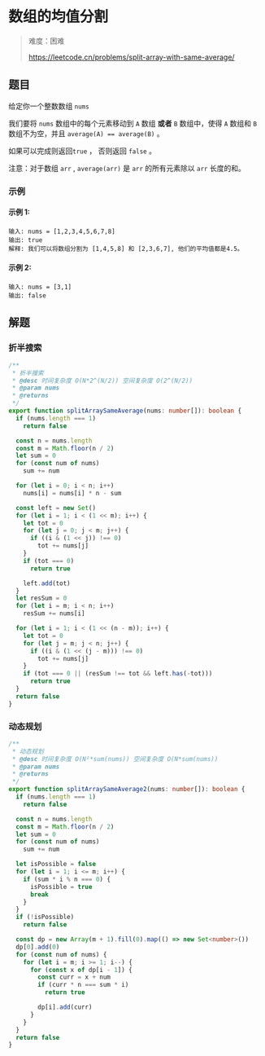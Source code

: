 # 数组的均值分割

> 难度：困难
>
> https://leetcode.cn/problems/split-array-with-same-average/

## 题目

给定你一个整数数组 `nums`

我们要将 `nums` 数组中的每个元素移动到 `A` 数组 **或者** `B` 数组中，使得 `A` 数组和 `B` 数组不为空，并且 `average(A) == average(B)` 。

如果可以完成则返回`true` ， 否则返回 `false`  。

注意：对于数组 `arr` ,  `average(arr)` 是 `arr` 的所有元素除以 `arr` 长度的和。

### 示例

#### 示例 1:
```
输入: nums = [1,2,3,4,5,6,7,8]
输出: true
解释: 我们可以将数组分割为 [1,4,5,8] 和 [2,3,6,7], 他们的平均值都是4.5。
```

#### 示例 2:

```
输入: nums = [3,1]
输出: false
```

## 解题

### 折半搜索

```ts 
/**
 * 折半搜索
 * @desc 时间复杂度 O(N*2^(N/2)) 空间复杂度 O(2^(N/2))
 * @param nums
 * @returns
 */
export function splitArraySameAverage(nums: number[]): boolean {
  if (nums.length === 1)
    return false

  const n = nums.length
  const m = Math.floor(n / 2)
  let sum = 0
  for (const num of nums)
    sum += num

  for (let i = 0; i < n; i++)
    nums[i] = nums[i] * n - sum

  const left = new Set()
  for (let i = 1; i < (1 << m); i++) {
    let tot = 0
    for (let j = 0; j < m; j++) {
      if ((i & (1 << j)) !== 0)
        tot += nums[j]
    }
    if (tot === 0)
      return true

    left.add(tot)
  }
  let resSum = 0
  for (let i = m; i < n; i++)
    resSum += nums[i]

  for (let i = 1; i < (1 << (n - m)); i++) {
    let tot = 0
    for (let j = m; j < n; j++) {
      if ((i & (1 << (j - m))) !== 0)
        tot += nums[j]
    }
    if (tot === 0 || (resSum !== tot && left.has(-tot)))
      return true
  }
  return false
}
```

### 动态规划

```ts
/**
 * 动态规划
 * @desc 时间复杂度 O(N²*sum(nums)) 空间复杂度 O(N*sum(nums))
 * @param nums
 * @returns
 */
export function splitArraySameAverage2(nums: number[]): boolean {
  if (nums.length === 1)
    return false

  const n = nums.length
  const m = Math.floor(n / 2)
  let sum = 0
  for (const num of nums)
    sum += num

  let isPossible = false
  for (let i = 1; i <= m; i++) {
    if (sum * i % n === 0) {
      isPossible = true
      break
    }
  }
  if (!isPossible)
    return false

  const dp = new Array(m + 1).fill(0).map(() => new Set<number>())
  dp[0].add(0)
  for (const num of nums) {
    for (let i = m; i >= 1; i--) {
      for (const x of dp[i - 1]) {
        const curr = x + num
        if (curr * n === sum * i)
          return true

        dp[i].add(curr)
      }
    }
  }
  return false
}
```